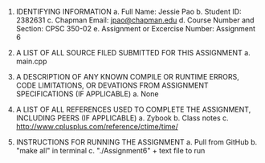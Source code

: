 1. IDENTIFYING INFORMATION
a. Full Name: Jessie Pao
b. Student ID: 2382631
c. Chapman Email: jpao@chapman.edu
d. Course Number and Section: CPSC 350-02
e. Assignment or Excercise Number: Assignment 6

2. A LIST OF ALL SOURCE FILED SUBMITTED FOR THIS ASSIGNMENT
a. main.cpp

3. A DESCRIPTION OF ANY KNOWN COMPILE OR RUNTIME ERRORS, CODE LIMITATIONS, OR DEVATIONS FROM ASSIGNMENT SPECIFICATIONS (IF APPLICABLE)
a. None

4. A LIST OF ALL REFERENCES USED TO COMPLETE THE ASSIGNMENT, INCLUDING PEERS (IF APPLICABLE)
a. Zybook 
b. Class notes
c. http://www.cplusplus.com/reference/ctime/time/


5. INSTRUCTIONS FOR RUNNING THE ASSIGNMENT
a. Pull from GitHub 
b. "make all" in terminal 
c. "./Assignment6" + text file to run
